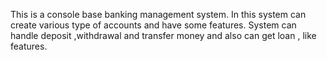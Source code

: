 This is a console base banking management system.
In this system can create various type of accounts and have some features.
System can handle deposit ,withdrawal and transfer money and also can get loan , like features.

